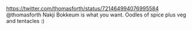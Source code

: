 https://twitter.com/thomasforth/status/721464994076995584 @thomasforth Nakji Bokkeum is what you want. Oodles of spice plus veg and tentacles :)